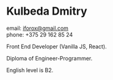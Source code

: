 # Kulbeda Dmitry

email: iforox@gmail.com  
phone: +375 29 162 85 24

Front End Developer (Vanilla JS, React).

Diploma of Engineer-Programmer.

English level is B2.

